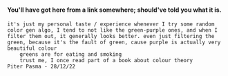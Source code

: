 #### You'll have got here from a link somewhere; should've told you what it is.

	it's just my personal taste / experience whenever I try some random color gen algo, I tend to not like the green-purple ones, and when I filter them out, it generally looks better. even just filtering the green, because it's the fault of green, cause purple is actually very beautiful colour
	    greens are for eating and smoking
	    trust me, I once read part of a book about colour theory
	Piter Pasma - 28/12/22


